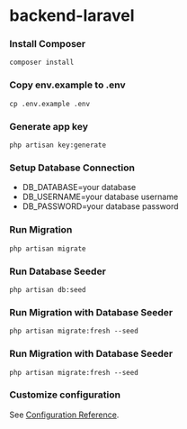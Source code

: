 # backend-laravel

### Install Composer
```
composer install
```
### Copy env.example to .env
```
cp .env.example .env
```
### Generate app key
```
php artisan key:generate
```
### Setup Database Connection

- DB_DATABASE=your database
- DB_USERNAME=your database username
- DB_PASSWORD=your database password

### Run Migration
```
php artisan migrate
```
### Run Database Seeder
```
php artisan db:seed
```
### Run Migration with Database Seeder
```
php artisan migrate:fresh --seed
```
### Run Migration with Database Seeder
```
php artisan migrate:fresh --seed
```
### Customize configuration
See [Configuration Reference](https://laravel.com/docs/9.x).
